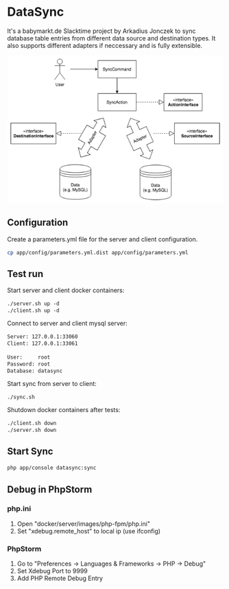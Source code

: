 # DataSync

It's a babymarkt.de Slacktime project by Arkadius Jonczek to sync database table entries from different data source and destination types. It also supports different adapters if neccessary and is fully extensible.

![data-sync](data-sync.png)

## Configuration

Create a parameters.yml file for the server and client configuration.

```bash
cp app/config/parameters.yml.dist app/config/parameters.yml
```

## Test run

Start server and client docker containers:

```
./server.sh up -d
./client.sh up -d
```

Connect to server and client mysql server:

```
Server: 127.0.0.1:33060
Client: 127.0.0.1:33061

User:     root
Password: root
Database: datasync
```

Start sync from server to client:

```
./sync.sh
```

Shutdown docker containers after tests:

```
./client.sh down
./server.sh down
```

## Start Sync

```bash
php app/console datasync:sync
```

## Debug in PhpStorm

### php.ini

1. Open "docker/server/images/php-fpm/php.ini"
2. Set "xdebug.remote_host" to local ip (use ifconfig)

### PhpStorm

1. Go to "Preferences -> Languages & Frameworks -> PHP -> Debug"
2. Set Xdebug Port to 9999
3. Add PHP Remote Debug Entry